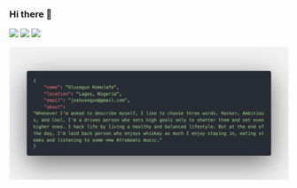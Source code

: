 ### Hi there 👋

[![](https://img.shields.io/badge/LinkedIn-segun-joshua)](https://www.linkedin.com/in/segun-joshua)
[![](https://img.shields.io/badge/Gmail-joshusegun%40gmail.com-red)](mailto:joshusegun@gmail.com)
[![](https://img.shields.io/badge/Twitter-%40boltannical-blue)](https://t.me/boltannical)

![](code.png)


<!--
**segunjosh/segunjosh** is a ✨ _special_ ✨ repository because its `README.md` (this file) appears on your GitHub profile.

Here are some ideas to get you started:

- 🔭 I’m currently working on ...
- 🌱 I’m currently learning ...
- 👯 I’m looking to collaborate on ...
- 🤔 I’m looking for help with ...
- 💬 Ask me about ...
- 📫 How to reach me: ...
- 😄 Pronouns: ...
- ⚡ Fun fact: ...
-->
